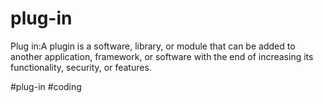 # plug-in
Plug in:A plugin is a software, library, or module that can be added to another application, framework, or software with the end of increasing its functionality, security, or features.

#plug-in
#coding 